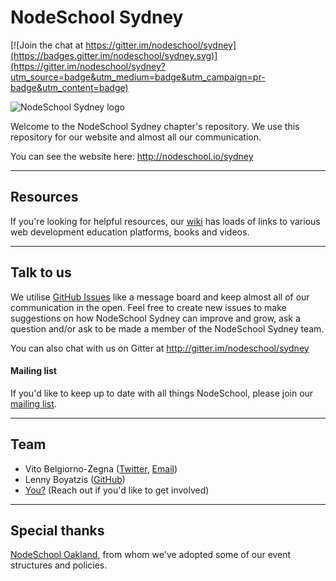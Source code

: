 # NodeSchool Sydney

[![Join the chat at https://gitter.im/nodeschool/sydney](https://badges.gitter.im/nodeschool/sydney.svg)](https://gitter.im/nodeschool/sydney?utm_source=badge&utm_medium=badge&utm_campaign=pr-badge&utm_content=badge)

![NodeSchool Sydney logo](http://i.imgur.com/nOpStqR.png)

Welcome to the NodeSchool Sydney chapter's repository. We use this
repository for our website and almost all our communication.

You can see the website here: http://nodeschool.io/sydney

---

## Resources

If you're looking for helpful resources, our [wiki](https://github.com/nodeschool/sydney/wiki) has loads of links to various web development education platforms, books and videos.

---

## Talk to us

We utilise [GitHub Issues](https://github.com/nodeschool/sydney/issues) like a message board and keep almost all of our communication in the open. Feel free to create new issues to make suggestions on how NodeSchool Sydney can improve and grow, ask a question and/or ask to be made a member of the NodeSchool Sydney team.

You can also chat with us on Gitter at http://gitter.im/nodeschool/sydney

#### Mailing list

If you'd like to keep up to date with all things NodeSchool, please join our [mailing list](http://eepurl.com/c5SmF5).

---

## Team

- Vito Belgiorno-Zegna ([Twitter](https://twitter.com/vitalbone/), [Email](mailto:bz.vito@gmail.com))
- Lenny Boyatzis ([GitHub](https://github.com/LennyBoyatzis))
- [You?](https://media.giphy.com/media/xT0BKIQtbiwImriTIs/giphy.gif) (Reach out if you'd like to get involved)

---

## Special thanks

[NodeSchool Oakland](http://nodeschool.io/oakland/), from whom we've adopted some of our event structures and policies.
